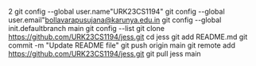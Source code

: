 2
 git config --global user.name"URK23CS1194"
  git config --global user.email"bollavarapusujana@karunya.edu.in
   git config --global init.defaultbranch main
 git config --list
  git clone https://github.com/URK23CS1194/jess.git
  cd jess
   git add README.md
    git commit -m "Update README file"
     git push origin main
  git remote add https://github.com/URK23CS1194/jess.git
   git pull jess main
  

